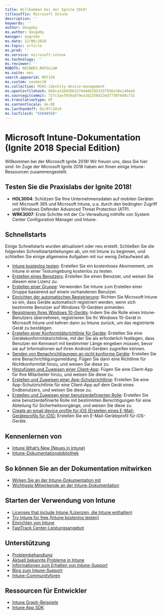 ```yaml
---
title: Willkommen bei der Ignite 2018!
titlesuffix: Microsoft Intune
description: ''
keywords: ''
author: dougeby
ms.author: dougeby
manager: angrobe
ms.date: 12/06/2018
ms.topic: article
ms.prod: ''
ms.service: microsoft-intune
ms.technology: ''
ms.reviewer: ''
ROBOTS: NOINDEX,NOFOLLOW
ms.suite: ems
search.appverid: MET150
ms.custom: seodec18
ms.collection: M365-identity-device-management
ms.openlocfilehash: b68ca31b03bb3274d48b185335f956e38e140ae8
ms.sourcegitcommit: 727c3ae7659ad79ea162250d234d7730f840c731
ms.translationtype: HT
ms.contentlocale: de-DE
ms.lasthandoff: 02/07/2019
ms.locfileid: "55848558"
---
```

# <a name="microsoft-intune-documentation-40ignite-2018-special-edition41"></a>Microsoft Intune-Dokumentation &#40;Ignite 2018 Special Edition&#41;
Willkommen bei der Microsoft Ignite 2018! Wir freuen uns, dass Sie hier sind. Im Zuge der Microsoft Ignite 2018 haben wir Ihnen einige Intune-Ressourcen zusammengestellt.

## <a name="try-our-hands-on-labs-at-ignite-2018"></a>Testen Sie die Praxislabs der Ignite 2018!
- **HOL3004**: Schützen Sie Ihre Unternehmensdaten auf mobilen Geräten mit Microsoft 365 und Microsoft Intune, u.a. durch den bedingten Zugriff und Windows Defender Advanced Threat Protection (ATP).
- **WRK3007**: Erste Schritte mit der Co-Verwaltung mithilfe von System Center Configuration Manager und Intune.

## <a name="quickstarts"></a>Schnellstarts
Einige Schnellstarts wurden aktualisiert oder neu erstellt. Schließen Sie die folgenden Schnellstartanleitungen ab, um mit Intune zu beginnen, und schließen Sie einige allgemeine Aufgaben mit nur wenig Zeitaufwand ab.

- [Intune kostenlos testen](free-trial-sign-up.md): Erstellen Sie ein kostenloses Abonnement, um Intune in einer Testumgebung kostenlos zu testen.    
- [Erstellen eines Benutzers](quickstart-create-user.md): Erstellen Sie einen Benutzer, und weisen Sie diesem eine Lizenz zu.
- [Erstellen einer Gruppe](quickstart-create-group.md): Verwenden Sie Intune zum Erstellen einer Gruppe basierend auf einem vorhandenen Benutzer.
- [Einrichten der automatischen Registrierung](quickstart-setup-auto-enrollment.md): Richten Sie Microsoft Intune so ein, dass Geräte automatisch registriert werden, wenn sich bestimmte Benutzer auf Windows 10-Geräten anmelden.
- [Registrieren Ihres Windows 10-Geräts](quickstart-enroll-windows-device.md): Indem Sie die Rolle eines Intune-Benutzers übernehmen, registrieren Sie Ihr Windows 10-Gerät in Microsoft Intune und kehren dann zu Intune zurück, um das registrierte Gerät zu bestätigen.
- [Erstellen einer Konformitätsrichtlinie für Geräte](quickstart-set-password-length-android.md): Erstellen Sie eine Gerätekonformitätsrichtlinie, mit der Sie als erforderlich festlegen, dass Benutzer ein Kennwort mit bestimmter Länge eingeben müssen, bevor sie auf Informationen auf ihren Android-Geräten zugreifen können.
- [Senden von Benachrichtigungen an nicht konforme Geräte](quickstart-send-notification.md): Erstellen Sie eine Benachrichtigungsmeldung. Fügen Sie dann eine Richtlinie für Nichtkonformität hinzu, und weisen Sie diese zu.
- [Hinzufügen und Zuweisen einer Client-App](quickstart-add-assign-app.md): Fügen Sie eine Client-App für Ihre Mitarbeiter hinzu, und weisen Sie diese zu.
- [Erstellen und Zuweisen einer App-Schutzrichtlinie](quickstart-create-assign-app-policy.md): Erstellen Sie eine App-Schutzrichtlinie für eine Client-App auf dem Gerät eines Endbenutzers, und weisen Sie diese zu. 
- [Erstellen und Zuweisen einer benutzerdefinierten Rolle](quickstart-create-custom-role.md): Erstellen Sie eine benutzerdefinierte Rolle mit bestimmten Berechtigungen für eine Abteilung für Sicherheitsvorgänge, und weisen Sie diese zu. 
- [Create an email device profile for iOS (Erstellen eines E-Mail-Geräteprofils für iOS):](quickstart-email-profile.md) Erstellen Sie ein E-Mail-Geräteprofil für iOS-Geräte.

## <a name="learn"></a>Kennenlernen von
- [Intune What’s New (Neues in Intune)](whats-new.md)
- [Intune-Dokumentationsbibliothek](https://docs.microsoft.com/intune/)

## <a name="contribute-to-docs"></a>So können Sie an der Dokumentation mitwirken
- [Wirken Sie an der Intune-Dokumentation mit](https://github.com/MicrosoftDocs/IntuneDocs/blob/master/README.md)  
- [Wichtigste Mitwirkende an der Intune-Dokumentation](https://github.com/MicrosoftDocs/IntuneDocs/graphs/contributors?from=2018-10-01&to=2019-12-31&type=c)  

## <a name="start-using-intune"></a>Starten der Verwendung von Intune
- [Licenses that include Intune (Lizenzen, die Intune enthalten)](licenses.md)
- [Try Intune for free (Intune kostenlos testen)](free-trial-sign-up.md)
- [Einrichten von Intune](setup-steps.md)
- [FastTrack Center-Leistungsangebot](https://docs.microsoft.com/enterprise-mobility-security/Solutions/enterprise-mobility-fasttrack-program)

## <a name="get-help"></a>Unterstützung
- [Problembehandlung](help-desk-operators.md)
- [Aktuell bekannte Probleme in Intune](known-issues.md)
- [Informationen zum Erhalten von Intune-Support](get-support.md)
- [Blog zum Intune-Support](https://blogs.technet.microsoft.com/intunesupport/)
- [Intune-Communityforen](https://techcommunity.microsoft.com/t5/Enterprise-Mobility-Security/ct-p/EMS)

## <a name="developer-resources"></a>Ressourcen für Entwickler
- [Intune Graph-Beispiele](https://github.com/microsoftgraph/powershell-intune-samples)
- [Intune App SDK](app-sdk-get-started.md)
